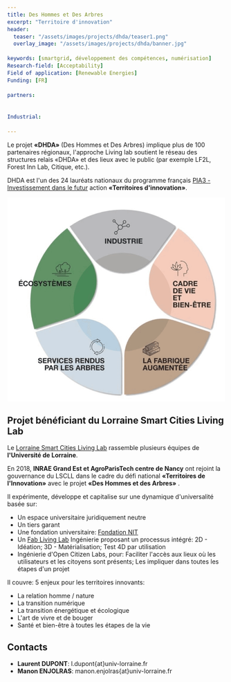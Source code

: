 ```yaml
---
title: Des Hommes et Des Arbres
excerpt: "Territoire d'innovation"
header:
  teaser: "/assets/images/projects/dhda/teaser1.png"
  overlay_image: "/assets/images/projects/dhda/banner.jpg"

keywords: [smartgrid, développement des compétences, numérisation]
Research-field: [Acceptability]
Field of application: [Renewable Energies]
Funding: [FR]

partners:


Industrial:

---
```


Le projet **«DHDA»** (Des Hommes et Des Arbres) implique plus de 100 partenaires régionaux, l'approche Living lab soutient le réseau
des structures relais «DHDA» et des lieux avec le public (par exemple LF2L, Forest Inn Lab, Citique, etc.). 

DHDA est l'un des 24 lauréats nationaux du programme français [PIA3 - Investissement dans le futur](https://www.prefectures-regions.gouv.fr/occitanie/Grands-dossiers/Le-programme-des-investissements-d-avenir-PIA) action **«Territoires d'innovation»**.  

![Graphique 1](/assets/images/projects/dhda/graph1.png)  



## Projet bénéficiant du Lorraine Smart Cities Living Lab

Le [Lorraine Smart Cities Living Lab](https://lf2l.fr/projects/lorraine-smart-cities-living-lab/) rassemble plusieurs équipes de **l'Université de Lorraine**.

En 2018, **INRAE Grand Est et AgroParisTech centre de Nancy** ont rejoint la gouvernance du LSCLL dans le cadre du défi national **«Territoires de l'Innovation»** avec le projet **«Des Hommes et des Arbres»** .

Il expérimente, développe et capitalise sur une dynamique d'universalité basée sur: 

- Un espace universitaire juridiquement neutre
- Un tiers garant
- Une fondation universitaire: [Fondation NIT](http://fondation-nit.univ-lorraine.fr/)
- Un [Fab Living Lab](http://lf2l.fr/concept/) Ingénierie proposant un processus intégré: 2D - Idéation; 3D - Matérialisation; Test 4D par utilisation
- Ingénierie d'Open Citizen Labs, pour: Faciliter l'accès aux lieux où les utilisateurs et les citoyens sont présents; Les impliquer dans toutes les étapes d'un projet

Il couvre: 5 enjeux pour les territoires innovants:

- La relation homme / nature
- La transition numérique
- La transition énergétique et écologique
- L'art de vivre et de bouger
- Santé et bien-être à toutes les étapes de la vie


## Contacts 
* **Laurent DUPONT**: l.dupont{at}univ-lorraine.fr
* **Manon ENJOLRAS**: manon.enjolras{at}univ-lorraine.fr



